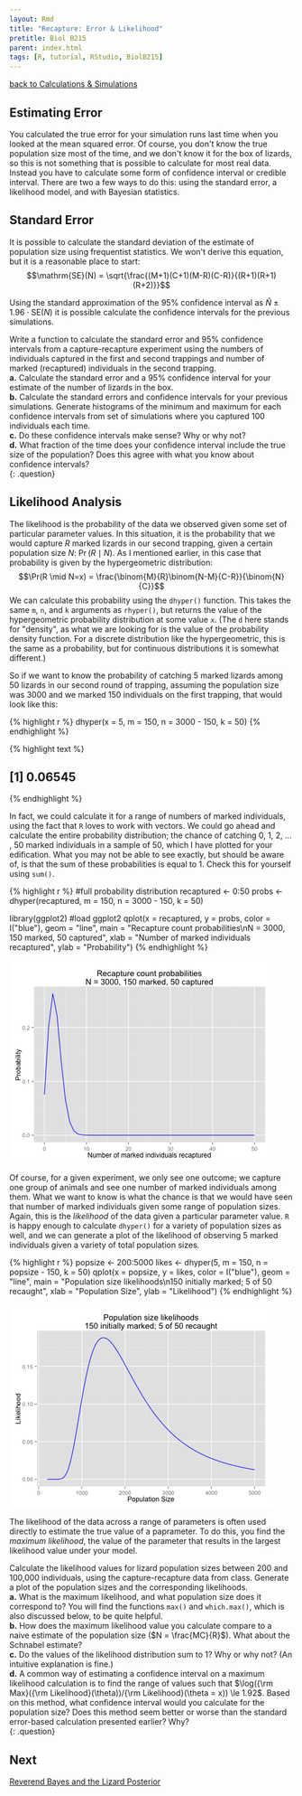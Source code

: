 ```yaml
---
layout: Rmd
title: "Recapture: Error & Likelihood"
pretitle: Biol B215
parent: index.html
tags: [R, tutorial, RStudio, BiolB215]
---
```


[back to Calculations & Simulations](capture_recapture2.html)




## Estimating Error
You calculated the true error for your simulation runs last time when you looked at the mean squared error. Of course, you don't know the true population size most of the time, and we don't know it for the box of lizards, so this is not something that is possible to calculate for most real data. Instead you have to calculate some form of confidence interval or credible interval. There are two a few ways to do this: using the standard error, a likelihood model, and with Bayesian statistics.

## Standard Error
It is possible to calculate the standard deviation of the estimate of population size using frequentist statistics. We won't derive this equation, but it is a reasonable place to start:
$$\mathrm{SE}(N) = \sqrt{\frac{(M+1)(C+1)(M-R)(C-R)}{(R+1)(R+1)(R+2)}}$$

Using the standard approximation of the 95% confidence interval as $\hat{N} \pm 1.96 \cdot \mathrm{SE}(N)$ it is possible calculate the confidence intervals for the previous simulations.

Write a function to calculate the standard error and 95% confidence intervals from a capture-recapture experiment using the numbers of individuals captured in the first and second trappings and number of marked (recaptured) individuals in the second trapping.  
**a.**  Calculate the standard error and a 95% confidence interval for your estimate of the number of lizards in the box.  
**b.**  Calculate the standard errors and confidence intervals for your previous simulations. Generate histograms of the minimum and maximum for each confidence intervals from  set of simulations where you captured 100 individuals each time.  
**c.**  Do these confidence intervals make sense? Why or why not?  
**d.**  What fraction of the time does your confidence interval include the true size of the population? Does this agree with what you know about confidence intervals?  
{: .question}

## Likelihood Analysis

The likelihood is the probability of the data we observed given some set of particular parameter values. In this situation, it is the probability that we would capture $R$ marked lizards in our second trapping, given a certain population size $N$: $\Pr(R\mid N)$. As I mentioned earlier, in this case that probability is given by the hypergeometric distribution:
$$\Pr(R \mid N=x) = \frac{\binom{M}{R}\binom{N-M}{C-R}}{\binom{N}{C}}$$
We can calculate this probability using the `dhyper()` function. This takes the same `m`, `n`, and `k` arguments as `rhyper()`, but returns the value of the hypergeometric probability distribution at some value `x`. (The `d` here stands for "density", as what we are looking for is the value of the probability density function. For a discrete distribution like the hypergeometric, this is the same as a probability, but for continuous distributions it is somewhat different.)

So if we want to know the probability of catching 5 marked lizards among 50 lizards  in our second round of trapping, assuming the population size was 3000 and we marked 150 individuals on the first trapping, that would look like this:

{% highlight r %}
dhyper(x = 5, m = 150, n = 3000 - 150, k = 50)
{% endhighlight %}



{% highlight text %}
## [1] 0.06545
{% endhighlight %}


In fact, we could calculate it for a range of numbers of marked individuals, using the fact that `R` loves to work with vectors. We could go ahead and calculate the entire probability  distribution; the chance of catching 0, 1, 2, ... , 50 marked individuals in a sample of 50, which I have plotted for your edification. What you may not be able to see exactly, but should be aware of, is that the sum of these probabilities is equal to 1. Check this for yourself using `sum()`.


{% highlight r %}
#full probability distribution
recaptured <- 0:50
probs <- dhyper(recaptured, m = 150, n = 3000 - 150, k = 50)

library(ggplot2) #load ggplot2
qplot(x = recaptured, y = probs,
      color = I("blue"), 
      geom = "line",
      main = "Recapture count probabilities\nN = 3000, 150 marked, 50 captured",
      xlab = "Number of marked individuals recaptured", 
      ylab = "Probability")
{% endhighlight %}

![plot of chunk probdist](plots/capture_recapture3-probdist.png) 


Of course, for a given experiment, we only see one outcome; we capture one group of animals and see one number of marked individuals among them. What we want to know is what the chance is that we would have seen that number of marked individuals given some range of population sizes. Again, this is the *likelihood* of the data given a particular parameter value. `R` is happy enough to calculate `dhyper()` for a variety of population sizes as well, and we can generate a plot of the likelihood of observing 5 marked individuals given a variety of total population sizes. 


{% highlight r %}
popsize <- 200:5000
likes <- dhyper(5, m = 150, n = popsize - 150, k = 50)
qplot(x = popsize, y =  likes,
      color = I("blue"), 
      geom = "line",
      main = "Population size likelihoods\n150 initially marked; 5 of 50 recaught",
      xlab = "Population Size", 
      ylab = "Likelihood")
{% endhighlight %}

![plot of chunk likelihood](plots/capture_recapture3-likelihood.png) 



The likelihood of the data across a range of parameters is often used directly to estimate the true value of a paprameter. To do this, you find the *maximum likelihood*, the value of the parameter that results in the largest likelihood value under your model.  

Calculate the likelihood values for lizard population sizes between 200 and 100,000 individuals, using the capture-recapture data from class. Generate a plot of the population sizes and the corresponding likelihoods.  
**a.**  What is the maximum likelihood, and what population size does it correspond to? You will find the functions `max()` and  `which.max()`, which is also discussed below, to be quite helpful.  
**b.**  How does the maximum likelihood value you calculate compare to a naive estimate of the population size ($N = \frac{MC}{R}$). What about the Schnabel estimate?  
**c.**  Do the values of the likelihood distribution sum to 1? Why or why not? (An intuitive explanation is fine.)  
**d.**  A common way of estimating a confidence interval on a maximum likelihood calculation is to find the range of values such that  $\log({\rm Max}({\rm Likelihood}(\theta))/{\rm Likelihood}(\theta = x)) \le 1.92$. Based on this method, what confidence interval would you calculate for the population size? Does this method seem better or worse than the standard error-based calculation presented earlier? Why?  
{: .question}

## Next
[Reverend Bayes and the Lizard Posterior](capture_recapture4.html)
